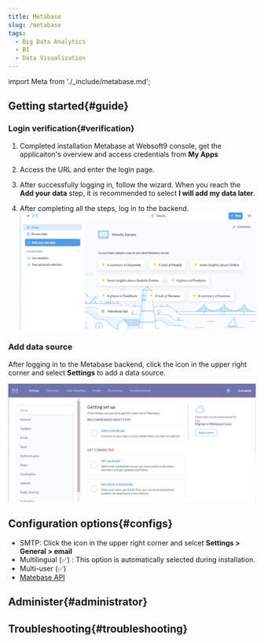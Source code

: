 ```yaml
---
title: Metabase
slug: /metabase
tags:
  - Big Data Analytics
  - BI
  - Data Visualization
---
```


import Meta from './_include/metabase.md';

<Meta name="meta" />

## Getting started{#guide}

### Login verification{#verification}

1. Completed installation Metabase at Websoft9 console, get the applicaiton's overview and access credentials from **My Apps**  

2. Access the URL and enter the login page.

3. After successfully logging in, follow the wizard. When you reach the **Add your data** step, it is recommended to select **I will add my data later**.

4. After completing all the steps, log in to the backend.
   ![](./assets/metabase-backend-websoft9.png)

### Add data source

After logging in to the Metabase backend, click the icon in the upper right corner and select **Settings** to add a data source.  

![](./assets/metabase-backendadmin-websoft9.png)

## Configuration options{#configs}

- SMTP: Click the icon in the upper right corner and selcet **Settings > General > email**
- Multilingual (✅) : This option is automatically selected during installation.
- Multi-user (✅)
- [Matebase API](https://www.metabase.com/docs/latest/api-documentation.html)

## Administer{#administrator}

## Troubleshooting{#troubleshooting}

